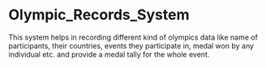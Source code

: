 # Olympic_Records_System
This system helps in recording different kind of olympics data like name of participants, their countries, events they participate in, medal won by any individual etc. and provide a medal tally for the whole event.
